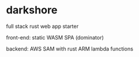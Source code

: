 # darkshore
full stack rust web app starter

front-end: static WASM SPA (dominator)

backend: AWS SAM with rust ARM lambda functions
